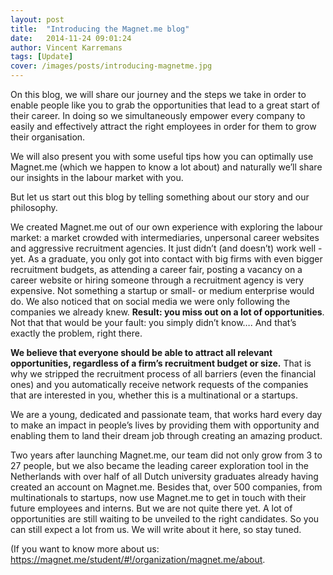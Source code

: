 ```yaml
---
layout: post
title:  "Introducing the Magnet.me blog"
date:   2014-11-24 09:01:24
author: Vincent Karremans
tags: [Update]
cover: /images/posts/introducing-magnetme.jpg
---
```

On this blog, we will share our journey and the steps we take in order to enable people like you to grab the opportunities that lead to a great start of their career. In doing so we simultaneously empower every company to easily and effectively attract the right employees in order for them to grow their organisation. 

We will also present you with some useful tips how you can optimally use Magnet.me (which we happen to know a lot about) and naturally we’ll share our insights in the labour market with you. 

But let us start out this blog by telling something about our story and our philosophy. 

<!--more-->

We created Magnet.me out of our own experience with exploring the labour market: a market crowded with intermediaries, unpersonal career websites and aggressive recruitment agencies. It just didn’t (and doesn’t) work well - yet. As a graduate, you only got into contact with big firms with even bigger recruitment budgets, as attending a career fair, posting a vacancy on a career website or hiring someone through a recruitment agency is very expensive. Not something a startup or small- or medium enterprise would do. We also noticed that on social media we were only following the companies we already knew. __Result: you miss out on a lot of opportunities__. Not that that would be your fault: you simply didn’t know…. And that’s exactly the problem, right there. 

__We believe that everyone should be able to attract all relevant opportunities, regardless of a firm’s recruitment budget or size.__ That is why we stripped the recruitment process of all barriers (even the financial ones) and you automatically receive network requests of the companies that are interested in you, whether this is a multinational or a startups.

We are a young, dedicated and passionate team, that works hard every day to make an impact in people’s lives by providing them with opportunity and enabling them to land their dream job through creating an amazing product.  

Two years after launching Magnet.me, our team did not only grow from 3 to 27 people, but we also became the leading career exploration tool in the Netherlands with over half of all Dutch university graduates already having created an account on Magnet.me. Besides that, over 500 companies, from multinationals to startups, now use Magnet.me to get in touch with their future employees and interns. But we are not quite there yet. A lot of opportunities are still waiting to be unveiled to the right candidates. So you can still expect a lot from us. We will write about it here, so stay tuned. 

(If you want to know more about us: <a href="https://magnet.me/student/#!/organization/magnet.me/about" target="_blank">https://magnet.me/student/#!/organization/magnet.me/about</a>.